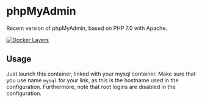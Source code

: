 # phpMyAdmin

Recent version of phpMyAdmin, based on PHP 7.0 with Apache.

[![Docker Layers](https://images.microbadger.com/badges/image/rickw/phpmyadmin.svg)](http://microbadger.com/images/rickw/phpmyadmin "Get your own image badge on microbadger.com")

## Usage

Just launch this container, linked with your mysql container. Make sure that you use name `mysql` for your link, as this is the hostname used in the configuration.
Furthermore, note that root logins are disabled in the configuration.
